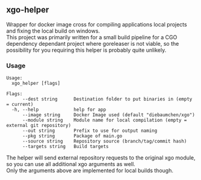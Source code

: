 ## xgo-helper

Wrapper for docker image cross for compiling applications local projects and fixing the local build on windows.  
This project was primarily written for a small build pipeline for a CGO dependency dependant project where goreleaser
is not viable, so the possibility for you requiring this helper is probably quite unlikely.

### Usage
```
Usage:
  xgo_helper [flags]

Flags:
      --dest string      Destination folder to put binaries in (empty = current)
  -h, --help             help for app
      --image string     Docker Image used (default "diebaumchen/xgo")
      --module string    Module name for local compilation (empty = external git repository)
      --out string       Prefix to use for output naming
      --pkg string       Package of main.go
      --source string    Repository source (branch/tag/commit hash)
      --targets string   Build targets
```

The helper will send external repository requests to the original xgo module, so you can use all additional xgo arguments as well.  
Only the arguments above are implemented for local builds though.